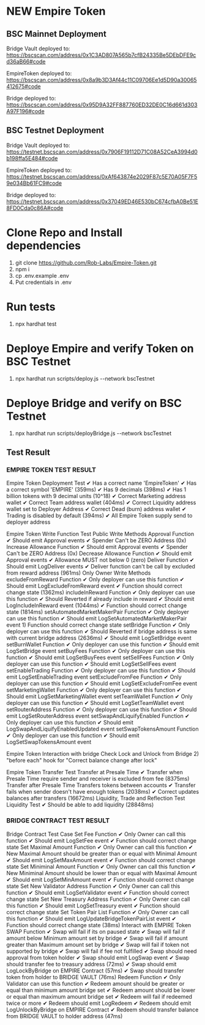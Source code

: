 # NEW Empire Token

## BSC Mainnet Deployment

Bridge Vault deployed to: https://bscscan.com/address/0x1C3AD807A565b7cfB24335Be5DEbDFE9cd36aB66#code

EmpireToken deployed to: https://bscscan.com/address/0x8a9b3D3Af44c11C09706Ee1d5D90a30065412675#code

Bridge deployed to: https://bscscan.com/address/0x95D9A32FF887760ED32DE0C16d661d303A97F196#code



## BSC Testnet Deployment

Bridge Vault deployed to: https://testnet.bscscan.com/address/0x7906F19112D71C08A52CeA3994d0b198ffa5E484#code

EmpireToken deployed to: https://testnet.bscscan.com/address/0xAf643874e2029F87c5E70A05F7F59e034Bb61FC9#code

Bridge deployed to: https://testnet.bscscan.com/address/0x37049ED46E530bC674cfbA0Be51E8FD0Cda0c86A#code


# Clone Repo and Install dependencies

1. git clone https://github.com/Rob-Labs/Empire-Token.git
2. npm i
3. cp .env.example .env
4. Put credentials in .env


# Run tests
1. npx hardhat test


# Deploye Empire and verify Token on BSC Testnet
1. npx hardhat run scripts/deploy.js --network bscTestnet


# Deploye Bridge and verify on BSC Testnet
1. npx hardhat run scripts/deployBridge.js --network bscTestnet



## Test Result

### EMPIRE TOKEN TEST RESULT

Empire Token Deployment Test
    ✔ Has a correct name 'EmpireToken'
    ✔ Has a correct symbol 'EMPIRE' (359ms)
    ✔ Has 9 decimals (398ms)
    ✔ Has 1 billion tokens with 9 decimal units (10^18)
    ✔ Correct Marketing address wallet
    ✔ Correct Team address wallet (404ms)
    ✔ Correct Liquidity address wallet set to Deployer Address
    ✔ Correct Dead (burn) address wallet
    ✔ Trading is disabled by default (394ms)
    ✔ All Empire Token supply send to deployer address

  Empire Token Write Function Test
    Public Write Methods
      Approval Function
        ✔ Should emit Approval events
        ✔ Spender Can't be ZERO Address (0x)
      Increase Allowance Function
        ✔ Should emit Approval events
        ✔ Spender Can't be ZERO Address (0x)
      Decrease Allowance Function
        ✔ Should emit Approval events
        ✔ Allowance MUST not below 0 (zero)
      Deliver Function
        ✔ Should emit LogDeliver events
        ✔ Deliver function can't be call by excluded from reward address (961ms)
    Only Owner Write Methods
      excludeFromReward Function
        ✔ Only deployer can use this function
        ✔ Should emit LogExcludeFromReward event
        ✔ Function should correct change state (1362ms)
      includeInReward Function
        ✔ Only deployer can use this function
        ✔ Should Reverted if already include in reward
        ✔ Should emit LogIncludeInReward event (1044ms)
        ✔ Function should correct change state (1814ms)
      setAutomatedMarketMakerPair Function
        ✔ Only deployer can use this function
        ✔ Should emit LogSetAutomatedMarketMakerPair event
        1) Function should correct change state
      setBridge Function
        ✔ Only deployer can use this function
        ✔ Should Reverted if bridge address is same with current bridge address (2636ms)
        ✔ Should emit LogSetBridge event
      setBurnWallet Function
        ✔ Only deployer can use this function
        ✔ Should emit LogSetBridge event
      setBuyFees Function
        ✔ Only deployer can use this function
        ✔ Should emit LogSetBuyFees event
      setSellFees Function
        ✔ Only deployer can use this function
        ✔ Should emit LogSetSellFees event
      setEnableTrading Function
        ✔ Only deployer can use this function
        ✔ Should emit LogSetEnableTrading event
      setExcludeFromFee Function
        ✔ Only deployer can use this function
        ✔ Should emit LogSetExcludeFromFee event
      setMarketingWallet Function
        ✔ Only deployer can use this function
        ✔ Should emit LogSetMarketingWallet event
      setTeamWallet Function
        ✔ Only deployer can use this function
        ✔ Should emit LogSetTeamWallet event
      setRouterAddress Function
        ✔ Only deployer can use this function
        ✔ Should emit LogSetRouterAddress event
      setSwapAndLiquifyEnabled Function
        ✔ Only deployer can use this function
        ✔ Should emit LogSwapAndLiquifyEnabledUpdated event
      setSwapTokensAmount Function
        ✔ Only deployer can use this function
        ✔ Should emit LogSetSwapTokensAmount event

  Empire Token Interaction with bridge
    Check Lock and Unlock from Bridge
      2) "before each" hook for "Correct balance change after lock"

  Empire Token Transfer Test
    Transfer at Presale Time
      ✔ Transfer when Presale Time require sender and receiver is excluded from fee (8375ms)
    Transfer after Presale Time
      Transfers tokens between accounts
        ✔ Transfer fails when sender doesn't have enough tokens (2038ms)
        ✔ Correct updates balances after transfers (16672ms)
    Liquidity, Trade and Reflection Test
      Liquidity Test
        ✔ Should be able to add liquidity (28848ms)


### BRIDGE CONTRACT TEST RESULT

Bridge Contract Test Case
    Set Fee Function
      ✔ Only Owner can call this function
      ✔ Should emit LogSetFee event
      ✔ Function should correct change state
    Set Maximal Amount Function
      ✔ Only Owner can call this function
      ✔ New Maximal Amount should be greater than or equal with Minimal Amount
      ✔ Should emit LogSetMaxAmount event
      ✔ Function should correct change state
    Set Miniminal Amount Function
      ✔ Only Owner can call this function
      ✔ New Miniminal Amount should be lower than or equal with Maximal Amount
      ✔ Should emit LogSetMinAmount event
      ✔ Function should correct change state
    Set New Validator Address Function
      ✔ Only Owner can call this function
      ✔ Should emit LogSetValidator event
      ✔ Function should correct change state
    Set New Treasury Address Function
      ✔ Only Owner can call this function
      ✔ Should emit LogSetTreasury event
      ✔ Function should correct change state
    Set Token Pair List Function
      ✔ Only Owner can call this function
      ✔ Should emit LogUpdateBridgeTokenPairList event
      ✔ Function should correct change state (38ms)
    Interact with EMPIRE Token
      SWAP Function
        ✔ Swap will fail if its on paused state
        ✔ Swap will fail if amount below Minimum amount set by bridge
        ✔ Swap will fail if amount greater than Maximum amount set by bridge
        ✔ Swap will fail if token not supported by bridge
        ✔ Swap will fail if fee not fulfilled
        ✔ Swap should need approval from token holder
        ✔ Swap should emit LogSwap event
        ✔ Swap should transfer fee to treasury address (72ms)
        ✔ Swap should emit LogLockByBridge on EMPIRE Contract (57ms)
        ✔ Swap should transfer token from holder to BRIDGE VAULT (76ms)
      Redeem Function
        ✔ Only Validator can use this function
        ✔ Redeem amount should be greater or equal than minimum amount bridge set
        ✔ Redeem amount should be lower or equal than maximum amount bridge set
        ✔ Redeem will fail if redeemed twice or more
        ✔ Redeem should emit LogRedeem
        ✔ Redeem should emit LogUnlockByBridge on EMPIRE Contract
        ✔ Redeem should transfer balance from BRIDGE VAULT to holder address (47ms)







